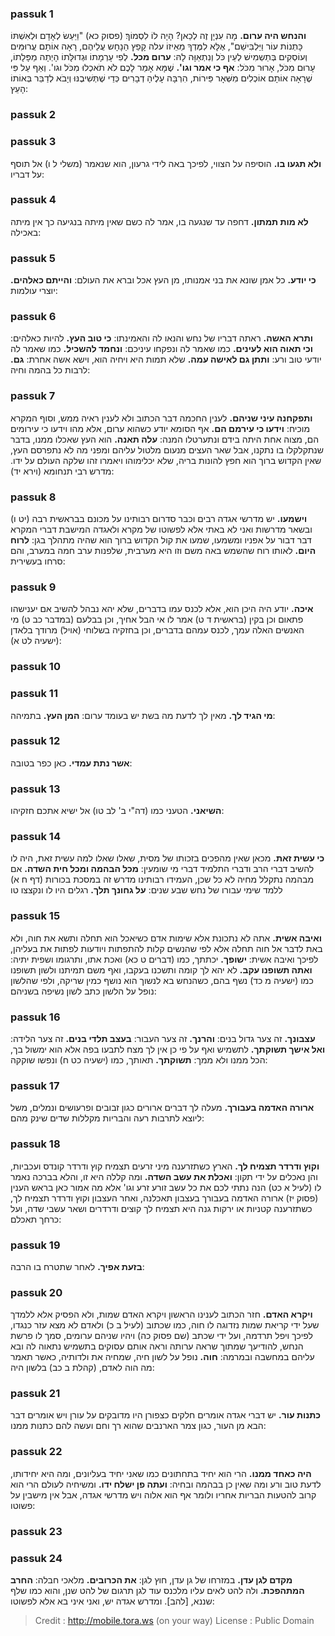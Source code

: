 
### passuk 1
<b>והנחש היה ערום.</b> מָה עִנְיָן זֶה לְכַאן? הָיָה לוֹ לִסְמוֹךְ׃ (פסוק כא) "וַיַּעַשׂ לְאָדָם וּלְאִשְׁתּוֹ כָּתְנוֹת עוֹר וַיַּלְבִּישֵׁם", אֶלָּא לִמֶּדְךָ מֵאֵיזוֹ עלה קָפַץ הַנָחָש עֲלֵיהֶם, רָאָה אוֹתָם עֲרוּמִּים וְעוֹסְקִים בְּתַשְמִישׁ לְעֵין כֹּל וְנִתְאַוָּה לָהּ: 
<b>ערום מכל.</b> לְפִי עָרְמָתוֹ וּגְדוּלָּתוֹ הָיְתָה מַפָּלָתוֹ, עָרוּם מִכֹּל, אָרוּר מִכֹּל: 
<b>אף כי אמר וגו'.</b> שֶׁמָּא אָמַר לָכֶם לֹא תֹאכְלוּ מִכֹּל וגו'. וְאַף עַל פִּי שֶׁרָאָה אוֹתָם אוֹכְלִים מִשְּׁאָר פֵּירוֹת, הִרְבָּה עָלֶיהָ דְבָרִים כְּדֵי שֶׁתְּשִׁיבֶנּוּ וְיָבֹא לְדַבֵּר בְּאוֹתוֹ הָעֵץ: 

### passuk 2

### passuk 3
<b>ולא תגעו בו.</b> הוסיפה על הצווי, לפיכך באה לידי גרעון, הוא שנאמר (משלי ל ו) אל תוסף על דבריו:

### passuk 4
<b>לא מות תמתון.</b> דחפה עד שנגעה בו, אמר לה כשם שאין מיתה בנגיעה כך אין מיתה באכילה:

### passuk 5
<b>כי יודע.</b> כל אמן שונא את בני אמנותו, מן העץ אכל וברא את העולם: 
<b>והייתם כאלהים.</b> יוצרי עולמות:

### passuk 6
<b>ותרא האשה.</b> ראתה דבריו של נחש והנאו לה והאמינתו: 
<b>כי טוב העץ.</b> להיות כאלהים: 
<b>וכי תאוה הוא לעינים.</b> כמו שאמר לה ונפקחו עיניכם: 
<b>ונחמד להשכיל.</b> כמו שאמר לה יודעי טוב ורע: 
<b>ותתן גם לאישה עמה.</b> שלא תמות היא ויחיה הוא, וישא אשה אחרת: 
<b>גם.</b> לרבות כל בהמה וחיה:

### passuk 7
<b>ותפקחנה עיני שניהם.</b> לענין החכמה דבר הכתוב ולא לענין ראיה ממש, וסוף המקרא מוכיח: 
<b>וידעו כי עירמם הם.</b> אף הסומא יודע כשהוא ערום, אלא מהו וידעו כי עירומים הם, מצוה אחת היתה בידם ונתערטלו המנה: 
<b>עלה תאנה.</b> הוא העץ שאכלו ממנו, בדבר שנתקלקלו בו נתקנו, אבל שאר העצים מנעום מלטול עליהם ומפני מה לא נתפרסם העץ, שאין הקדוש ברוך הוא חפץ להונות בריה, שלא יכלימוהו ויאמרו זהו שלקה העולם על ידו. מדרש רבי תנחומא (וירא יד):

### passuk 8
<b>וישמעו.</b> יש מדרשי אגדה רבים וכבר סדרום רבותינו על מכונם בבראשית רבה (יט ו) ובשאר מדרשות ואני לא באתי אלא לפשוטו של מקרא ולאגדה המישבת דברי המקרא דבר דבור על אפניו ומשמעו, שמעו את קול הקדוש ברוך הוא שהיה מתהלך בגן: 
<b>לרוח היום.</b> לאותו רוח שהשמש באה משם וזו היא מערבית, שלפנות ערב חמה במערב, והם סרחו בעשירית:

### passuk 9
<b>איכה.</b> יודע היה היכן הוא, אלא לכנס עמו בדברים, שלא יהא נבהל להשיב אם יענישהו פתאום וכן בקין (בראשית ד ט) אמר לו אי הבל אחיך, וכן בבלעם (במדבר כב ט) מי האנשים האלה עמך, לכנס עמהם בדברים, וכן בחזקיה בשלוחי (אויל) מרודך בלאדן (ישעיה לט א):

### passuk 10

### passuk 11
<b>מי הגיד לך.</b> מאין לך לדעת מה בשת יש בעומד ערום: 
<b>המן העץ.</b> בתמיהה:

### passuk 12
<b>אשר נתת עמדי.</b> כאן כפר בטובה:

### passuk 13
<b>השיאני.</b> הטעני כמו (דה"י ב' לב טו) אל ישיא אתכם חזקיהו:

### passuk 14
<b>כי עשית זאת.</b> מכאן שאין מהפכים בזכותו של מסית, שאלו שאלו למה עשית זאת, היה לו להשיב דברי הרב ודברי התלמיד דברי מי שומעין: 
<b>מכל הבהמה ומכל חית השדה.</b> אם מבהמה נתקלל מחיה לא כל שכן, העמידו רבותינו מדרש זה במסכת בכורות (דף ח א) ללמד שימי עבורו של נחש שבע שנים: 
<b>על גחונך תלך.</b> רגלים היו לו ונקצצו טו

### passuk 15
<b>ואיבה אשית.</b> אתה לא נתכונת אלא שימות אדם כשיאכל הוא תחלה ותשא את חוה, ולא באת לדבר אל חוה תחלה אלא לפי שהנשים קלות להתפתות ויודעות לפתות את בעליהן, לפיכך ואיבה אשית: 
<b>ישופך.</b> יכתתך, כמו (דברים ט כא) ואכת אתו, ותרגומו ושפית יתיה: 
<b>ואתה תשופנו עקב.</b> לא יהא לך קומה ותשכנו בעקבו, ואף משם תמיתנו ולשון תשופנו כמו (ישעיה מ כד) נשף בהם, כשהנחש בא לנשוך הוא נושף כמין שריקה, ולפי שהלשון נופל על הלשון כתב לשון נשיפה בשניהם: 

### passuk 16
<b>עצבונך.</b> זה צער גדול בנים: 
<b>והרנך.</b> זה צער העבור: 
<b>בעצב תלדי בנים.</b> זה צער הלידה: 
<b>ואל אישך תשוקתך.</b> לתשמיש ואף על פי כן אין לך מצח לתבעו בפה אלא הוא ימשול בך, הכל ממנו ולא ממך: 
<b>תשוקתך.</b> תאותך, כמו (ישעיה כט ח) ונפשו שוקקה:

### passuk 17
<b>ארורה האדמה בעבורך.</b> מעלה לך דברים ארורים כגון זבובים ופרעושים ונמלים, משל ליוצא לתרבות רעה והבריות מקללות שדים שינק מהם:

### passuk 18
<b>וקוץ ודרדר תצמיח לך.</b> הארץ כשתזרענה מיני זרעים תצמיח קוץ ודרדר קונדס ועכביות, והן נאכלים על ידי תקון: 
<b>ואכלת את עשב השדה.</b> ומה קללה היא זו, והלא בברכה נאמר לו (לעיל א כט) הנה נתתי לכם את כל עשב זורע זרע וגו' אלא מה אמור כאן בראש הענין (פסוק יז) ארורה האדמה בעבורך בעצבון תאכלנה, ואחר העצבון וקוץ ודרדר תצמיח לך, כשתזרענה קטניות או ירקות גנה היא תצמיח לך קוצים ודרדרים ושאר עשבי שדה, ועל כרחך תאכלם:

### passuk 19
<b>בזעת אפיך.</b> לאחר שתטרח בו הרבה:

### passuk 20
<b>ויקרא האדם.</b> חזר הכתוב לענינו הראשון ויקרא האדם שמות, ולא הפסיק אלא ללמדך שעל ידי קריאת שמות נזדוגה לו חוה, כמו שכתוב (לעיל ב כ) ולאדם לא מצא עזר כנגדו, לפיכך ויפל תרדמה, ועל ידי שכתב (שם פסוק כה) ויהיו שניהם ערומים, סמך לו פרשת הנחש, להודיעך שמתוך שראה ערותה וראה אותם עסוקים בתשמיש נתאוה לה ובא עליהם במחשבה ובמרמה: 
<b>חוה.</b> נופל על לשון חיה, שמחיה את ולדותיה, כאשר תאמר מה הוה לאדם, (קהלת ב כב) בלשון היה:

### passuk 21
<b>כתנות עור.</b> יש דברי אגדה אומרים חלקים כצפורן היו מדובקים על עורן ויש אומרים דבר הבא מן העור, כגון צמר הארנבים שהוא רך וחם ועשה להם כתנות ממנו:

### passuk 22
<b>היה כאחד ממנו.</b> הרי הוא יחיד בתחתונים כמו שאני יחיד בעליונים, ומה היא יחידותו, לדעת טוב ורע ומה שאין כן בבהמה ובחיה: 
<b>ועתה פן ישלח ידו.</b> ומשיחיה לעולם הרי הוא קרוב להטעות הבריות אחריו ולומר אף הוא אלוה ויש מדרשי אגדה, אבל אין מישבין על פשוטו:

### passuk 23

### passuk 24
<b>מקדם לגן עדן.</b> במזרחו של גן עדן, חוץ לגן: 
<b>את הכרובים.</b> מלאכי חבלה: 
<b>החרב המתהפכת.</b> ולה להט לאים עליו מלכנס עוד לגן תרגום של להט שנן, והוא כמו שלף שננא, [להב]. ומדרש אגדה יש, ואני איני בא אלא לפשוטו:

>Credit : http://mobile.tora.ws (on your way)
>License : Public Domain